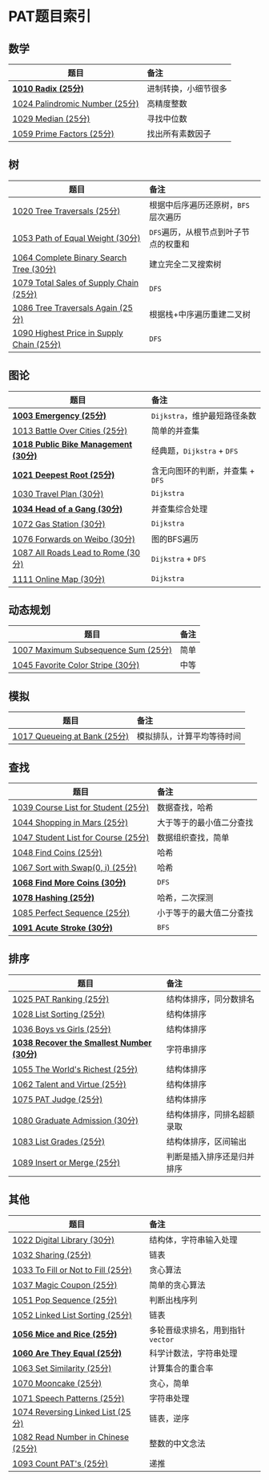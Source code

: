 # PAT题目索引

## 数学

| 题目                                                         | 备注                 |
| ------------------------------------------------------------ | :------------------- |
| **[1010 Radix (25分)](https://pintia.cn/problem-sets/994805342720868352/problems/994805507225665536)** | 进制转换，小细节很多 |
| [1024 Palindromic Number (25分)](https://pintia.cn/problem-sets/994805342720868352/problems/994805476473028608) | 高精度整数           |
| [1029 Median (25分)](https://pintia.cn/problem-sets/994805342720868352/problems/994805466364755968) | 寻找中位数           |
| [1059 Prime Factors (25分)](https://pintia.cn/problem-sets/994805342720868352/problems/994805415005503488) | 找出所有素数因子     |



## 树

| 题目                                                         | 备注                                  |
| ------------------------------------------------------------ | :------------------------------------ |
| [1020 Tree Traversals (25分)](https://pintia.cn/problem-sets/994805342720868352/problems/994805485033603072) | 根据中后序遍历还原树，`BFS`层次遍历   |
| [1053 Path of Equal Weight (30分)](https://pintia.cn/problem-sets/994805342720868352/problems/994805424153280512) | `DFS`遍历，从根节点到叶子节点的权重和 |
| [1064 Complete Binary Search Tree (30分)](https://pintia.cn/problem-sets/994805342720868352/problems/994805407749357568) | 建立完全二叉搜索树                    |
| [1079 Total Sales of Supply Chain (25分)](https://pintia.cn/problem-sets/994805342720868352/problems/994805388447170560) | `DFS`                                 |
| [1086 Tree Traversals Again (25分)](https://pintia.cn/problem-sets/994805342720868352/problems/994805380754817024) | 根据栈+中序遍历重建二叉树             |
| [1090 Highest Price in Supply Chain (25分)](https://pintia.cn/problem-sets/994805342720868352/problems/994805376476626944) | `DFS`                                 |



## 图论

| 题目                                                         | 备注                             |
| ------------------------------------------------------------ | :------------------------------- |
| **[1003 Emergency (25分)](https://pintia.cn/problem-sets/994805342720868352/problems/994805523835109376)** | `Dijkstra`，维护最短路径条数     |
| [1013 Battle Over Cities (25分)](https://pintia.cn/problem-sets/994805342720868352/problems/994805500414115840) | 简单的并查集                     |
| **[1018 Public Bike Management (30分)](https://github.com/shanq21/notes/blob/master/PAT/1018%20Public%20Bike%20Management%20(30%E5%88%86).md)** | 经典题，`Dijkstra` + `DFS`       |
| **[1021 Deepest Root (25分)](https://github.com/shanq21/notes/blob/master/PAT/1021%20Deepest%20Root%20(25%E5%88%86).md)** | 含无向图环的判断，并查集 + `DFS` |
| [1030 Travel Plan (30分)](https://github.com/shanq21/notes/blob/master/PAT/1030%20Travel%20Plan%20(30%E5%88%86).md) | `Dijkstra`                       |
| **[1034 Head of a Gang (30分)](https://pintia.cn/problem-sets/994805342720868352/problems/994805456881434624)** | 并查集综合处理                   |
| [1072 Gas Station (30分)](https://pintia.cn/problem-sets/994805342720868352/problems/994805396953219072) | `Dijkstra`                       |
| [1076 Forwards on Weibo (30分)](https://pintia.cn/problem-sets/994805342720868352/problems/994805392092020736) | 图的BFS遍历                      |
| [1087 All Roads Lead to Rome (30分)](https://pintia.cn/problem-sets/994805342720868352/problems/994805379664297984) | `Dijkstra` + `DFS`               |
| [1111 Online Map (30分)](https://pintia.cn/problem-sets/994805342720868352/problems/994805358663417856) | `Dijkstra`                       |



## 动态规划

| 题目                                                         | 备注 |
| ------------------------------------------------------------ | :--- |
| [1007 Maximum Subsequence Sum (25分)](https://pintia.cn/problem-sets/994805342720868352/problems/994805514284679168) | 简单 |
| [1045 Favorite Color Stripe (30分)](https://pintia.cn/problem-sets/994805342720868352/problems/994805437411475456) | 中等 |



## 模拟

| 题目                                                         | 备注                       |
| ------------------------------------------------------------ | :------------------------- |
| [1017 Queueing at Bank (25分)](https://pintia.cn/problem-sets/994805342720868352/problems/994805491530579968) | 模拟排队，计算平均等待时间 |



## 查找

| 题目                                                         | 备注                     |
| ------------------------------------------------------------ | :----------------------- |
| [1039 Course List for Student (25分)](https://pintia.cn/problem-sets/994805342720868352/problems/994805447855292416) | 数据查找，哈希           |
| [1044 Shopping in Mars (25分)](https://pintia.cn/problem-sets/994805342720868352/problems/994805439202443264) | 大于等于的最小值二分查找 |
| [1047 Student List for Course (25分)](https://pintia.cn/problem-sets/994805342720868352/problems/994805433955368960) | 数据组织查找，简单       |
| [1048 Find Coins (25分)](https://pintia.cn/problem-sets/994805342720868352/problems/994805432256675840) | 哈希                     |
| [1067 Sort with Swap(0, i) (25分)](https://pintia.cn/problem-sets/994805342720868352/problems/994805403651522560) | 哈希                     |
| **[1068 Find More Coins (30分)](https://pintia.cn/problem-sets/994805342720868352/problems/994805402305150976)** | `DFS`                    |
| **[1078 Hashing (25分)](https://pintia.cn/problem-sets/994805342720868352/problems/994805389634158592)** | 哈希，二次探测           |
| [1085 Perfect Sequence (25分)](https://pintia.cn/problem-sets/994805342720868352/problems/994805381845336064) | 小于等于的最大值二分查找 |
| **[1091 Acute Stroke (30分)](https://pintia.cn/problem-sets/994805342720868352/problems/994805375457411072)** | `BFS`                    |



## 排序

| 题目                                                         | 备注                       |
| ------------------------------------------------------------ | :------------------------- |
| [1025 PAT Ranking (25分)](https://pintia.cn/problem-sets/994805342720868352/problems/994805474338127872) | 结构体排序，同分数排名     |
| [1028 List Sorting (25分)](https://pintia.cn/problem-sets/994805342720868352/problems/994805468327690240) | 结构体排序                 |
| [1036 Boys vs Girls (25分)](https://pintia.cn/problem-sets/994805342720868352/problems/994805453203030016) | 结构体排序                 |
| **[1038 Recover the Smallest Number (30分)](https://pintia.cn/problem-sets/994805342720868352/problems/994805449625288704)** | 字符串排序                 |
| [1055 The World's Richest (25分)](https://pintia.cn/problem-sets/994805342720868352/problems/994805421066272768) | 结构体排序                 |
| [1062 Talent and Virtue (25分)](https://pintia.cn/problem-sets/994805342720868352/problems/994805410555346944) | 结构体排序                 |
| [1075 PAT Judge (25分)](https://pintia.cn/problem-sets/994805342720868352/problems/994805393241260032) | 结构体排序                 |
| [1080 Graduate Admission (30分)](https://pintia.cn/problem-sets/994805342720868352/problems/994805387268571136) | 结构体排序，同排名超额录取 |
| [1083 List Grades (25分)](https://pintia.cn/problem-sets/994805342720868352/problems/994805383929905152) | 结构体排序，区间输出       |
| [1089 Insert or Merge (25分)](https://pintia.cn/problem-sets/994805342720868352/problems/994805377432928256) | 判断是插入排序还是归并排序 |



## 其他

| 题目                                                         | 备注                             |
| ------------------------------------------------------------ | :------------------------------- |
| [1022 Digital Library (30分)](https://pintia.cn/problem-sets/994805342720868352/problems/994805480801550336) | 结构体，字符串输入处理           |
| [1032 Sharing (25分)](https://pintia.cn/problem-sets/994805342720868352/problems/994805460652113920) | 链表                             |
| [1033 To Fill or Not to Fill (25分)](https://pintia.cn/problem-sets/994805342720868352/problems/994805458722734080) | 贪心算法                         |
| [1037 Magic Coupon (25分)](https://pintia.cn/problem-sets/994805342720868352/problems/994805451374313472) | 简单的贪心算法                   |
| [1051 Pop Sequence (25分)](https://pintia.cn/problem-sets/994805342720868352/problems/994805427332562944) | 判断出栈序列                     |
| [1052 Linked List Sorting (25分)](https://pintia.cn/problem-sets/994805342720868352/problems/994805425780670464) | 链表                             |
| **[1056 Mice and Rice (25分)](https://pintia.cn/problem-sets/994805342720868352/problems/994805419468242944)** | 多轮晋级求排名，用到指针`vector` |
| **[1060 Are They Equal (25分)](https://pintia.cn/problem-sets/994805342720868352/problems/994805413520719872)** | 科学计数法，字符串处理           |
| [1063 Set Similarity (25分)](https://pintia.cn/problem-sets/994805342720868352/problems/994805409175420928) | 计算集合的重合率                 |
| [1070 Mooncake (25分)](https://pintia.cn/problem-sets/994805342720868352/problems/994805399578853376) | 贪心，简单                       |
| [1071 Speech Patterns (25分)](https://pintia.cn/problem-sets/994805342720868352/problems/994805398257647616) | 字符串处理                       |
| [1074 Reversing Linked List (25分)](https://pintia.cn/problem-sets/994805342720868352/problems/994805394512134144) | 链表，逆序                       |
| [1082 Read Number in Chinese (25分)](https://pintia.cn/problem-sets/994805342720868352/problems/994805385053978624) | 整数的中文念法                   |
| [1093 Count PAT's (25分)](https://pintia.cn/problem-sets/994805342720868352/problems/994805373582557184) | 递推                             |

